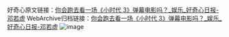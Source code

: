 好奇心原文链接：[你会跑去看一场《小时代 3》弹幕电影吗？_娱乐_好奇心日报-邓若虚](https://www.qdaily.com/articles/1731.html)
WebArchive归档链接：[你会跑去看一场《小时代 3》弹幕电影吗？_娱乐_好奇心日报-邓若虚](http://web.archive.org/web/20160806054033/http://www.qdaily.com/articles/1731.html)
![image](http://ww3.sinaimg.cn/large/007d5XDply1g3v4i5yifaj30u03q17wh)